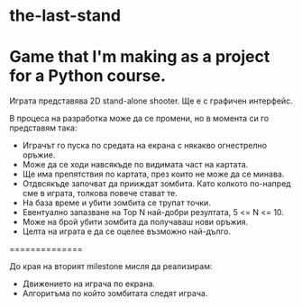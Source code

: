 the-last-stand
==============

Game that I'm making as a project for a Python course.
==============

Играта представява 2D stand-alone shooter.
Ще е с графичен интерфейс.

В процеса на разработка може да се промени, но в момента си го
представям така:

- Играчът го пуска по средата на екрана с някакво огнестрелно оръжие.
- Може да се ходи навсякъде по видимата част на картата.
- Ще има препятствия по картата, през които не може да се минава.
- Отдвсякъде започват да прииждат зомбита. Като колкото по-напред сме в играта, толкова повече стават те.
- На база време и убити зомбита се трупат точки.
- Евентуално запазване на Top N най-добри резултата, 5 <= N <= 10.
- Може на брой убити зомбита да получаваш нови оръжия.
- Целта на играта е да се оцелее възможно най-дълго.

==============

До края на вторият milestone мисля да реализирам:

- Движението на играча по екрана.
- Алгоритъма по който зомбитата следят играча.
